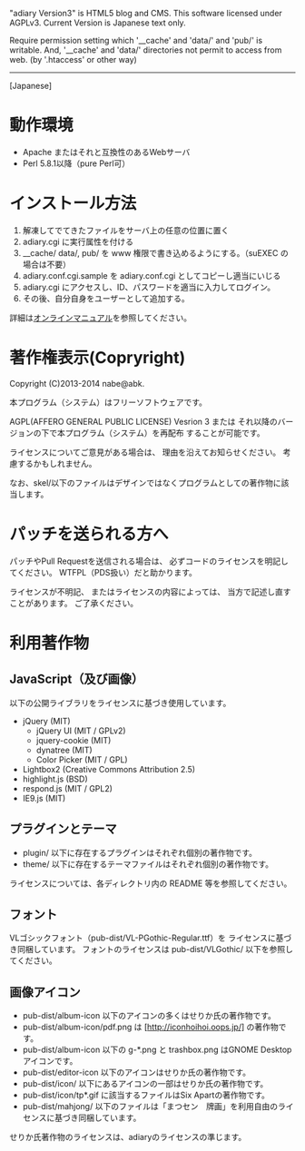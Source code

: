 "adiary Version3" is HTML5 blog and CMS.
This software licensed under AGPLv3.
Current Version is Japanese text only.

Require permission setting which '__cache' and 'data/' and 'pub/' is writable.
And, '__cache' and 'data/' directories not permit to access from web.
(by '.htaccess' or other way)

----------------------------------------------------------------------
[Japanese]

# 動作環境

  * Apache またはそれと互換性のあるWebサーバ
  * Perl 5.8.1以降（pure Perl可）

# インストール方法

  1. 解凍してでてきたファイルをサーバ上の任意の位置に置く
  2. adiary.cgi に実行属性を付ける
  3. __cache/ data/, pub/ を www 権限で書き込めるようにする。（suEXEC の場合は不要）
  4. adiary.conf.cgi.sample を adiary.conf.cgi としてコピーし適当にいじる
  5. adiary.cgi にアクセスし、ID、パスワードを適当に入力してログイン。
  6. その後、自分自身をユーザーとして追加する。

詳細は[オンラインマニュアル](http://adiary.org/v3man/)を参照してください。

# 著作権表示(Copryright)

 Copyright (C)2013-2014 nabe@abk.

本プログラム（システム）はフリーソフトウェアです。

AGPL(AFFERO GENERAL PUBLIC LICENSE) Vesrion 3 または
それ以降のバージョンの下で本プログラム（システム）を再配布
することが可能です。

ライセンスについてご意見がある場合は、
理由を沿えてお知らせください。
考慮するかもしれません。

なお、skel/以下のファイルはデザインではなくプログラムとしての著作物に該当します。

# パッチを送られる方へ

パッチやPull Requestを送信される場合は、
必ずコードのライセンスを明記してください。
WTFPL（PDS扱い）だと助かります。

ライセンスが不明記、
またはライセンスの内容によっては、
当方で記述し直すことがあります。
ご了承ください。

# 利用著作物

## JavaScript（及び画像）

以下の公開ライブラリをライセンスに基づき使用しています。

  * jQuery (MIT)
    * jQuery UI (MIT / GPLv2)
    * jquery-cookie (MIT)
    * dynatree  (MIT)
    * Color Picker (MIT / GPL)
  * Lightbox2 (Creative Commons Attribution 2.5)
  * highlight.js (BSD)
  * respond.js (MIT / GPL2)
  * IE9.js (MIT)

## プラグインとテーマ

  * plugin/ 以下に存在するプラグインはそれぞれ個別の著作物です。
  * theme/ 以下に存在するテーマファイルはそれぞれ個別の著作物です。

ライセンスについては、各ディレクトリ内の README 等を参照してください。

## フォント

VLゴシックフォント（pub-dist/VL-PGothic-Regular.ttf）を
ライセンスに基づき同梱しています。
フォントのライセンスは pub-dist/VLGothic/ 以下を参照してください。

## 画像アイコン

  * pub-dist/album-icon  以下のアイコンの多くはせりか氏の著作物です。
  * pub-dist/album-icon/pdf.png は [http://iconhoihoi.oops.jp/] の著作物です。
  * pub-dist/album-icon  以下の g-*.png と trashbox.png はGNOME Desktopアイコンです。
  * pub-dist/editor-icon 以下のアイコンはせりか氏の著作物です。
  * pub-dist/icon/ 以下にあるアイコンの一部はせりか氏の著作物です。
  * pub-dist/icon/tp*.gif に該当するファイルはSix Apartの著作物です。
  * pub-dist/mahjong/ 以下のファイルは「まつセン　牌画」を利用自由のライセンスに基づき同梱しています。

せりか氏著作物のライセンスは、adiaryのライセンスの準じます。
